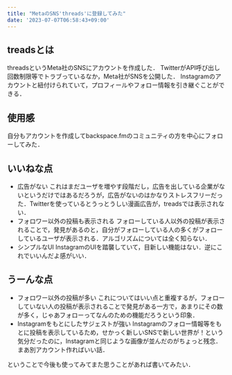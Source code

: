 ```yaml
---
title: "MetaのSNS'threads'に登録してみた"
date: '2023-07-07T06:58:43+09:00'
---
```


## treadsとは

threadsというMeta社のSNSにアカウントを作成した．
TwitterがAPI呼び出し回数制限等でトラブっているなか，Meta社がSNSを公開した．
Instagramのアカウントと紐付けられていて，プロフィールやフォロー情報を引き継ぐことができる．

## 使用感

自分もアカウントを作成してbackspace.fmのコミュニティの方を中心にフォローしてみた．

## いいねな点

- 広告がない
  これはまだユーザを増やす段階だし，広告を出している企業がないというだけではあるだろうが，広告がないのはかなりストレスフリーだった．Twitterを使っているとうっとうしい漫画広告が，treadsでは表示されない．
- フォロワー以外の投稿も表示される
  フォローしている人以外の投稿が表示されることで，発見があるのと，自分がフォローしている人の多くがフォローしているユーザが表示される．アルゴリズムについては全く知らない．
- シンプルなUI
  InstagramのUIを踏襲していて，目新しい機能はない．逆にこれでいいんだよ感がいい．

## うーんな点

- フォロワー以外の投稿が多い
  これについてはいい点と重複するが，フォローしていない人の投稿が表示されることで発見がある一方で，あまりにその数が多く，じゃあフォローってなんのための機能だろうという印象．
- Instagramをもとにしたサジェストが強い
  Instagramのフォロー情報等をもとに投稿を表示しているため，せかっく新しいSNSで新しい世界が！という気分だったのに，Instagramと同じような画像が並んだのがちょっと残念．まあ別アカウント作ればいい話．

ということで今後も使ってみてまた思うことがあれば書いてみたい．
